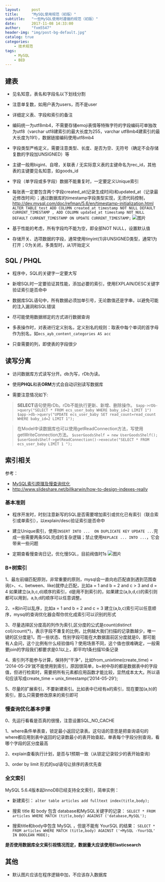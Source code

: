 ```yaml
---
layout:     post
title:      "MySQL使用规范（初版）"
subtitle:   "一些MySQL使用时遵循的规范（初版）"
date:       2017-11-08 14:33:00
author:     "fxm5547"
header-img: "img/post-bg-default.jpg"
catalog: true
categories:
    - 技术规范
tags:
    - MySQL
    - BED
---
```


## 建表

- 见名知意，表名和字段名以下划线分割

- 注意单复数，如用户表为users，而不是user

- 详细定义表、字段和索引的备注

- 编码统一为utf8mb4，不需要存储emoji表情等特殊字符的字段编码可单独改为utf8（varchar utf8建索引的最大长度为255，varchar utf8mb4建索引的最大长度为191），数据链接编码使用utf8mb4

- 字段类型严格定义，需要注意类型、长度、是否为空、无符号（确定不会存储复数的字段加UNSIGNED）等

- 主键一般用bigint、自增，关联表 / 无实际意义表的主键命名为rec_id，其他表的主键要见名知意，如goods_id

- 字段（单字段或多字段）数据不能重复时，一定要定义Unique索引

- 每张表一定要包含两个字段created_at(记录生成时间)和updated_at（记录最近修改时间）；通过数据库的timestamp字段类型实现，无须代码控制，http://dev.mysql.com/doc/refman/5.6/en/timestamp-initialization.html
`ALTER TABLE test ADD COLUMN created_at timestamp NOT NULL DEFAULT CURRENT_TIMESTAMP , ADD COLUMN updated_at timestamp NOT NULL DEFAULT CURRENT_TIMESTAMP ON UPDATE CURRENT_TIMESTAMP;`
 ![图片](https://dn-coding-net-production-pp.qbox.me/f22d9c03-fa04-4ff3-812f-db3ea0490bec.png) 

- 基于性能的考虑，所有字段均不能为空，即全部NOT NULL，设置默认值

- 存储开关、选项数据的字段，通常使用tinyint(1)非UNSIGNED类型，通常1为打开；0为关闭，多类型时，从1开始定义

## SQL / PHQL
- 程序中，SQL的关键字一定要大写

- 新增SQL时一定要验证其性能，添加必要的索引，使用EXPLAIN/DESC关键字验证索引是否命中

- 数据库SQL语句中，所有数据必须加单引号，无论数值还是字串，以避免可能的注入漏洞和SQL错误

- 尽可能使用数据绑定的方式进行数据查询

- 多表操作时，对表进行定义别名，定义别名的规则：取表中每个单词的首字母作为别名，如`ecs_ayb_content_categories AS acc`

- 只查需要的列，即使表的字段很少

## 读写分离
- 访问数据库方式读写分开。db为写，rDb为读。

- 使用**PHQL**和表**ORM**方式会自动识别读写数据库

- 需要注意情况如下:

>**SELECT**语句使用rDb。rDb不能执行更新、新增、删除操作。
>    `$app->rDb->query("SELECT * FROM ecs_user_baby WHERE baby_id=2 LIMIT 1")`
>   `$app->db->query("UPDATE ecs_user_baby SET read_count=read_count WHERE baby_id=2 LIMIT 1");`

> 在Model中读数据库也可以使用getReadConnection方法，写使用getWriteConnection方法。
>    `$userGoodsShelf = new UserGoodsShelf();`
>    `$userGoodsShelf->getReadConnection()->execute("SELECT * FROM ecs_user_baby LIMIT 1 ");`

## 索引相关
参考：
- [MySQL索引原理及慢查询优化](https://mp.weixin.qq.com/s?__biz=MjM5NzA1MTcyMA==&mid=2651160973&idx=2&sn=d4396058735d830602db2f4ebf0db5f2)
- http://www.slideshare.net/billkarwin/how-to-design-indexes-really

### 基本准则
- 程序开发时，时刻注意新写的SQL是否需要增加索引或优化已有索引（联合索引或单索引），以explain/desc验证索引是否命中

- 建立Unique索引，使用`INSERT INTO ...  ON DUPLICATE KEY UPDATE ...`完成一些需要两条SQL完成的复杂逻辑；禁止使用`REPLACE ... INTO ...`，它会带来一些问题

- 定期查看慢查询日记，优化慢SQL，目前阀值时1s
 ![图片](https://dn-coding-net-production-pp.qbox.me/3e204eac-2f97-4e7d-aa91-20719998af90.png) 

### B+树索引
1、最左前缀匹配原则，非常重要的原则，mysql会一直向右匹配直到遇到范围查询(>、<、between、like)就停止匹配，比如a = 1 and b = 2 and c > 3 and d = 4 如果建立(a,b,c,d)顺序的索引，d是用不到索引的，如果建立(a,b,d,c)的索引则都可以用到，a,b,d的顺序可以任意调整。

2、=和in可以乱序，比如a = 1 and b = 2 and c = 3 建立(a,b,c)索引可以任意顺序，mysql的查询优化器会帮你优化成索引可以识别的形式

3、尽量选择区分度高的列作为索引,区分度的公式是count(distinct col)/count(*)，表示字段不重复的比例，比例越大我们扫描的记录数越少，唯一键的区分度是1，而一些状态、性别字段可能在大数据面前区分度就是0，那可能有人会问，这个比例有什么经验值吗？使用场景不同，这个值也很难确定，一般需要join的字段我们都要求是0.1以上，即平均1条扫描10条记录

4、索引列不能参与计算，保持列“干净”，比如from_unixtime(create_time) = ’2014-05-29’就不能使用到索引，原因很简单，b+树中存的都是数据表中的字段值，但进行检索时，需要把所有元素都应用函数才能比较，显然成本太大。所以语句应该写成create_time = unix_timestamp(’2014-05-29’);

5、尽量的扩展索引，不要新建索引。比如表中已经有a的索引，现在要加(a,b)的索引，那么只需要修改原来的索引即可

### 慢查询优化基本步骤

0、先运行看看是否真的很慢，注意设置SQL_NO_CACHE

1、where条件单表查，锁定最小返回记录表。这句话的意思是把查询语句的where都应用到表中返回的记录数最小的表开始查起，单表每个字段分别查询，看哪个字段的区分度最高

2、explain查看执行计划，是否与1预期一致（从锁定记录较少的表开始查询）

3、order by limit 形式的sql语句让排序的表优先查

### 全文索引
MySQL 5.6.4版本起InnoDB已经支持全文索引，简单实例：

- 新建索引：
`alter table articles add fulltext index(title,body);`

- 搜索 title 和 body 包含 database和MySQL关键字的记录：
`SELECT * FROM articles WHERE MATCH (title,body) AGAINST ('database,MySQL');`

- 搜索title和body中包含 MySQL ，但是不能有 YourSQL 的结果：
`SELECT * FROM articles WHERE MATCH (title,body) AGAINST ('+MySQL -YourSQL' IN BOOLEAN MODE);`

**是否使用数据库全文索引视情况而定，数据量大应该使用Elasticsearch**

## 其他
- 默认图片应该在程序逻辑中加，不应该存入数据库